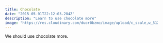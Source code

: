 ```yaml
---
title: Chocolate
date: "2015-05-01T22:12:03.284Z"
description: "Learn to use chocolate more"
image: "https://res.cloudinary.com/duor0bzmo/image/upload/c_scale,w_512/a_90/v1585866153/mikestinykitchen/crinkle-cookies.jpg"
---
```


We should use chocolate more.

